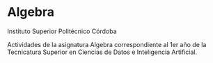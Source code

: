 # Algebra
Instituto Superior Politécnico Córdoba

Actividades de la asignatura Algebra correspondiente al 1er año de la Tecnicatura Superior en Ciencias de Datos e Inteligencia Artificial.
